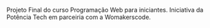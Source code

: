 Projeto Final do curso  Programação Web para iniciantes.
Iniciativa da  Potência Tech em parceiria com  a Womakerscode.
